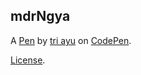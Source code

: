 mdrNgya
-------


A [Pen](https://codepen.io/triayunovitasari/pen/mdrNgya) by [tri ayu](https://codepen.io/triayunovitasari) on [CodePen](https://codepen.io).

[License](https://codepen.io/triayunovitasari/pen/mdrNgya/license).